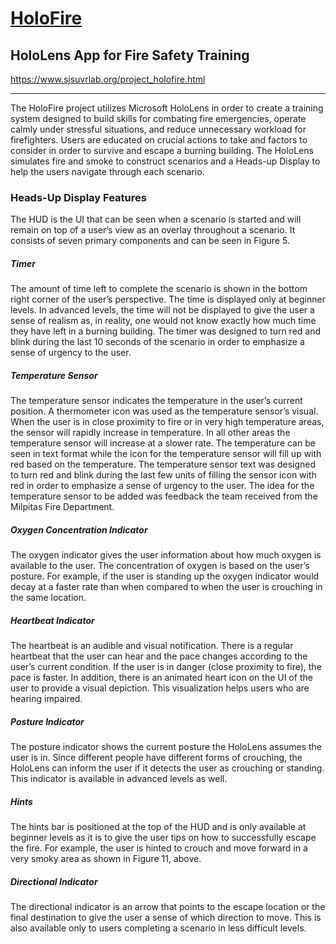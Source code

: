 # [HoloFire](https://www.sjsuvrlab.org/project_holofire.html)
## HoloLens App for Fire Safety Training
https://www.sjsuvrlab.org/project_holofire.html
***********

The HoloFire project utilizes Microsoft HoloLens in order to create a training system designed to build skills for combating fire emergencies, operate calmly under stressful situations, and reduce unnecessary workload for firefighters. Users are educated on crucial actions to take and factors to consider in order to survive and escape a burning building. The HoloLens simulates fire and smoke to construct scenarios and a Heads-up Display to help the users navigate through each scenario.

### Heads-Up Display Features
 
The HUD is the UI that can be seen when a scenario is started and will remain on top of a user’s view as an overlay throughout a scenario. It consists of seven primary components and can be seen in Figure 5.
 
##### Timer

The amount of time left to complete the scenario is shown in the bottom right corner of the user’s perspective. The time is displayed only at beginner levels. In advanced levels, the time will not be displayed to give the user a sense of realism as, in reality, one would not know exactly how much time they have left in a burning building. The timer was designed to turn red and blink during the last 10 seconds of the scenario in order to emphasize a sense of urgency to the user. 
 
##### Temperature Sensor

The temperature sensor indicates the temperature in the user’s current position. A thermometer icon was used as the temperature sensor’s visual. When the user is in close proximity to fire or in very high temperature areas, the sensor will rapidly increase in temperature. In all other areas the temperature sensor will increase at a slower rate. The temperature can be seen in text format while the icon for the temperature sensor will fill up with red based on the temperature. The temperature sensor text was designed to turn red and blink during the last few units of filling the sensor icon with red in order to emphasize a sense of urgency to the user. The idea for the temperature sensor to be added was feedback the team received from the Milpitas Fire Department.
 
##### Oxygen Concentration Indicator

The oxygen indicator gives the user information about how much oxygen is available to the user. The concentration of oxygen is based on the user’s posture. For example, if the user is standing up the oxygen indicator would decay at a faster rate than when compared to when the user is crouching in the same location. 
 
##### Heartbeat Indicator

The heartbeat is an audible and visual notification. There is a regular heartbeat that the user can hear and the pace changes according to the user’s current condition. If the user is in danger (close proximity to fire), the pace is faster. In addition, there is an animated heart icon on the UI of the user to provide a visual depiction. This visualization helps users who are hearing impaired.

##### Posture Indicator

The posture indicator shows the current posture the HoloLens assumes the user is in. Since different people have different forms of crouching, the HoloLens can inform the user if it detects the user as crouching or standing. This indicator is available in advanced levels as well.
 
##### Hints

The hints bar is positioned at the top of the HUD and is only available at beginner levels as it is to give the user tips on how to successfully escape the fire. For example, the user is hinted to crouch and move forward in a very smoky area as shown in Figure 11, above.

##### Directional Indicator

The directional indicator is an arrow that points to the escape location or the final destination to give the user a sense of which direction to move. This is also available only to users completing a scenario in less difficult levels.
